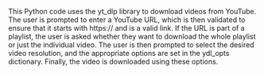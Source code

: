This Python code uses the yt_dlp library to download videos from 
YouTube. The user is prompted to enter a YouTube URL, which is then 
validated to ensure that it starts with https:// and is a 
valid link. If the URL is part of a playlist, the user is asked whether 
they want to download the whole playlist or just the individual video. 
The user is then prompted to select the desired video resolution, and 
the appropriate options are set in the ydl_opts dictionary. Finally, the video is downloaded using these options.
